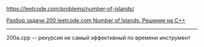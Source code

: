 https://leetcode.com/problems/number-of-islands/

[Разбор задачи 200 leetcode.com Number of Islands. Решение на C++](https://www.youtube.com/watch?v=F66bSGiWXEA)

________

200a.cpp -- рекурсия не самый эффективный по времени инструмент
